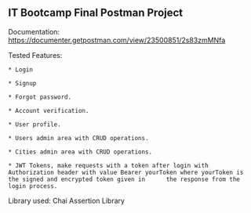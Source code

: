 ## IT Bootcamp Final Postman Project
  Documentation: https://documenter.getpostman.com/view/23500851/2s83zmMNfa
  
  Tested Features:
    
    * Login
    
    * Signup
    
    * Forgot password.
    
    * Account verification.
    
    * User profile.
    
    * Users admin area with CRUD operations.
    
    * Cities admin area with CRUD operations.
    
    * JWT Tokens, make requests with a token after login with Authorization header with value Bearer yourToken where yourToken is the signed and encrypted token given in      the response from the login process.
  
  Library used: Chai Assertion Library
  

